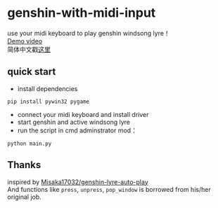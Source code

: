 # genshin-with-midi-input

use your midi keyboard to play genshin windsong lyre！    
[Demo video](https://b23.tv/jkdK4d)     
简体中文戳[这里][cn]    

## quick start

- install dependencies
```
pip install pywin32 pygame
```
- connect your midi keyboard and install driver 
- start genshin and active windsong lyre
- run the script in cmd adminstrator mod：
```
python main.py
```

## Thanks

inspired by [Misaka17032/genshin-lyre-auto-play][origin]     
And functions like `press`, `unpress`, `pop_window` is borrowed from his/her original job.

[en]: https://github.com/MakDon/genshin-with-midi-input/blob/main/README.md    
[cn]: https://github.com/MakDon/genshin-with-midi-input/blob/main/README-cn.md    
[origin]: https://github.com/Misaka17032/genshin-lyre-auto-play
